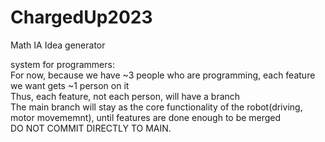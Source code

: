 # ChargedUp2023
Math IA Idea generator

system for programmers:  
  For now, because we have ~3 people who are programming, each feature we want gets ~1 person on it  
  Thus, each feature, not each person, will have a branch  
  The main branch will stay as the core functionality of the robot(driving, motor movememnt), until features are done enough to be merged  
  DO NOT COMMIT DIRECTLY TO MAIN.  
  
